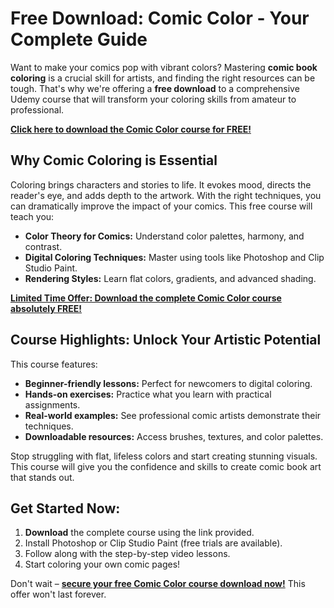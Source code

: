 # Free Download: Comic Color - Your Complete Guide

Want to make your comics pop with vibrant colors? Mastering **comic book coloring** is a crucial skill for artists, and finding the right resources can be tough. That's why we're offering a **free download** to a comprehensive Udemy course that will transform your coloring skills from amateur to professional.

[**Click here to download the Comic Color course for FREE!**](https://udemywork.com/comic-color)

## Why Comic Coloring is Essential

Coloring brings characters and stories to life. It evokes mood, directs the reader's eye, and adds depth to the artwork. With the right techniques, you can dramatically improve the impact of your comics. This free course will teach you:

*   **Color Theory for Comics:** Understand color palettes, harmony, and contrast.
*   **Digital Coloring Techniques:** Master using tools like Photoshop and Clip Studio Paint.
*   **Rendering Styles:** Learn flat colors, gradients, and advanced shading.

[**Limited Time Offer: Download the complete Comic Color course absolutely FREE!**](https://udemywork.com/comic-color)

## Course Highlights: Unlock Your Artistic Potential

This course features:

*   **Beginner-friendly lessons:** Perfect for newcomers to digital coloring.
*   **Hands-on exercises:** Practice what you learn with practical assignments.
*   **Real-world examples:** See professional comic artists demonstrate their techniques.
*   **Downloadable resources:** Access brushes, textures, and color palettes.

Stop struggling with flat, lifeless colors and start creating stunning visuals. This course will give you the confidence and skills to create comic book art that stands out.

## Get Started Now:

1.  **Download** the complete course using the link provided.
2.  Install Photoshop or Clip Studio Paint (free trials are available).
3.  Follow along with the step-by-step video lessons.
4.  Start coloring your own comic pages!

Don't wait – [**secure your free Comic Color course download now!**](https://udemywork.com/comic-color) This offer won't last forever.
